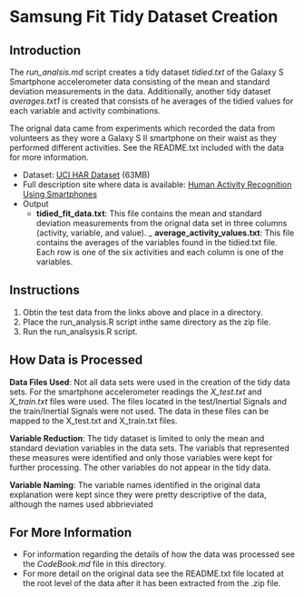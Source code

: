 Samsung Fit Tidy Dataset Creation
=================================

## Introduction
The *run_analsis.md* script creates a tidy dataset *tidied.txt* of the Galaxy S Smartphone accelerometer data consisting of the mean and standard deviation measurements in the data. Additionally, another tidy dataset *averages.txt1* is created that consists of he averages of the tidied values for each variable and activity combinations.

The orignal data came from experiments which recorded the data from volunteers as they wore a Galaxy S II smartphone on their waist as they performed different activities. See the README.txt included with the data for more information.

- Dataset: [UCI HAR Dataset](https://d396qusza40orc.cloudfront.net/getdata%2Fprojectfiles%2FUCI%20HAR%20Dataset.zip) (63MB)
- Full description site where data is available: [Human Activity Recognition Using Smartphones](http://archive.ics.uci.edu/ml/datasets/Human+Activity+Recognition+Using+Smartphones)
- Output
    + **tidied_fit_data.txt**: This file contains the mean and standard deviation measurements from the orignal data set in three columns (activity, variable, and value).
    _ **average_activity_values.txt**: This file contains the averages of the variables found in the tidied.txt file. Each row is one of the six activities and each column is one of the variables.

## Instructions
1. Obtin the test data from the links above and place in a directory.
2. Place the run_analysis.R script inthe same directory as the zip file.
3. Run the run_analsysis.R script.

## How Data is Processed
**Data Files Used**: Not all data sets were used in the creation of the tidy data sets. For the smartphone accelerometer readings the *X_test.txt* and *X_train.txt* files were used. The files located in the test/Inertial Signals and the train/Inertial Signals were not used. The data in these files can be mapped to the X_test.txt and X_train.txt files.

**Variable Reduction**: The tidy dataset is limited to only the mean and standard deviation variables in the data sets. The variabls that represented these measures were identified and only those variables were kept for further processing. The other variables do not appear in the tidy data.

**Variable Naming**: The variable names identified in the original data explanation were kept since they were pretty descriptive of the data, although the names used abbrieviated 

## For More Information
- For information regarding the details of how the data was processed see the *CodeBook.md* file in this directory.
- For more detail on the original data see the README.txt file located at the root level of the data after it has been extracted from the .zip file.
